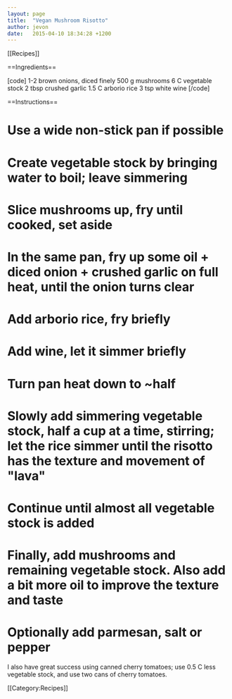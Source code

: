 ```yaml
---
layout: page
title:  "Vegan Mushroom Risotto"
author: jevon
date:   2015-04-10 18:34:28 +1200
---
```


[[Recipes]]

==Ingredients==

[code]
1-2 brown onions, diced finely
500 g mushrooms
6 C vegetable stock
2 tbsp crushed garlic
1.5 C arborio rice
3 tsp white wine
[/code]

==Instructions==

# Use a wide non-stick pan if possible
# Create vegetable stock by bringing water to boil; leave simmering
# Slice mushrooms up, fry until cooked, set aside
# In the same pan, fry up some oil + diced onion + crushed garlic on full heat, until the onion turns clear
# Add arborio rice, fry briefly
# Add wine, let it simmer briefly
# Turn pan heat down to ~half
# Slowly add simmering vegetable stock, half a cup at a time, stirring; let the rice simmer until the risotto has the texture and movement of "lava"
# Continue until almost all vegetable stock is added
# Finally, add mushrooms and remaining vegetable stock. Also add a bit more oil to improve the texture and taste
# Optionally add parmesan, salt or pepper

I also have great success using canned cherry tomatoes; use 0.5 C less vegetable stock, and use two cans of cherry tomatoes.

[[Category:Recipes]]